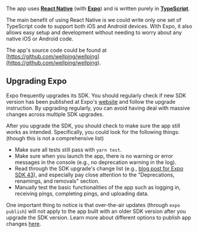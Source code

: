 The app uses **[React Native](https://reactnative.dev/)** (with **[Expo](https://expo.dev/)**) and is written purely in **[TypeScript](https://www.typescriptlang.org/)**.

The main benefit of using React Native is we could write only one set of TypeScript code to support both iOS and Android devices. With Expo, it also allows easy setup and development without needing to worry about any native iOS or Android code.

The app's source code could be found at [https://github.com/wellping/wellping](https://github.com/wellping/wellping).

## Upgrading Expo

Expo frequently upgrades its SDK. You should regularly check if new SDK version has been published at Expo's [website](https://docs.expo.dev/workflow/upgrading-expo-sdk-walkthrough/) and follow the upgrade instruction. By upgrading regularly, you can avoid having deal with massive changes across multiple SDK upgrades.

After you upgrade the SDK, you should check to make sure the app still works as intended. Specifically, you could look for the following things: (though this is not a comprehensive list)
- Make sure all tests still pass with `yarn test`.
- Make sure when you launch the app, there is no warning or error messages in the console (e.g., no deprecation warning in the log).
- Read through the SDK upgrade's change list (e.g., [blog post for Expo SDK 43](https://blog.expo.dev/expo-sdk-43-aa9b3c7d5541)), and especially pay close attention to the "Deprecations, renamings, and removals" section.
- Manually test the basic functionalities of the app such as logging in, receiving pings, completing pings, and uploading data.

One important thing to notice is that over-the-air updates (through `expo publish`) will not apply to the app built with an older SDK version after you upgrade the SDK version. Learn more about different options to publish app changes [here](TODO).
